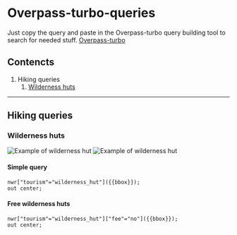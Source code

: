 # Overpass-turbo-queries

Just copy the query and paste in the Overpass-turbo query building tool to search for needed stuff.
[Overpass-turbo](https://overpass-turbo.eu/)

## Contencts

1. Hiking queries
    1. [Wilderness huts](#Wilderness-huts)

___

## Hiking queries

### Wilderness huts

![Example of wilderness hut](https://media.voog.com/0000/0030/9870/photos/Liipsaare%20metsaonn6.jpg)
![Example of wilderness hut](https://media.voog.com/0000/0030/9870/photos/Liipsaare%20metsaonn5.jpg)

#### Simple query

```Overpass QL
nwr["tourism"="wilderness_hut"]({{bbox}});
out center;  
```

#### Free wilderness huts

```Overpass QL
nwr["tourism"="wilderness_hut"]["fee"="no"]({{bbox}});
out center;
```
